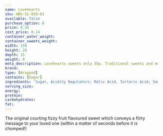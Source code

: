 ```yaml
---
name: Lovehearts
sku: HBG-SI-050-01
available: false
purchase_option: 0
price: 0.35
cost_price: 0.14
container_water_weight: 
container_sweets_weight: 
width: 150
height: 20
depth: 15
weight: 0
meta_description: Lovehearts sweets only 35p. Traditional sweets and more at Humbugs Confectionery Store. Specialists in satisfying your sweet tooth!
brand: 
type: [Wrapped]
contains: [Sugar]
ingredients: 'Sugar, Acidity Regulators: Malic Acid, Tartaric Acid; Sodium Bicarbonate, Stearic Acid, Modified Starch, E470B, Anti-Caking Agent: Magnesium Carbonate; Flavourings, Colours: E100, E104, E110, E122, E124, E129, E132, Elderberry Extract.'
serving_size: 
energy: 
protein: 
carbohydrates: 
fat: 
---
```

The original courting fizzy fruit flavoured sweet which conveys a flirty message to your loved one (within a matter of seconds before it is chomped!)